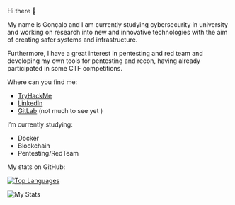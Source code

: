 Hi there 👋

My name is Gonçalo and I am currently studying cybersecurity in university and working on research into new and innovative technologies with the aim of creating safer systems and infrastructure.

Furthermore, I have a great interest in pentesting and red team and developing my own tools for pentesting and recon, having already participated in some CTF competitions.

Where can you find me:

- [TryHackMe](https://tryhackme.com/p/SuperAdmin)
- [LinkedIn](www.linkedin.com/in/goncalopedrogil)
- [GitLab](https://gitlab.com/GoncaloGil0) (not much to see yet )

I’m currently studying:

- Docker
- Blockchain
- Pentesting/RedTeam

My stats on GitHub: 

[![Top Languages](https://github-readme-stats.vercel.app/api/top-langs/?username=GoncaloGil0&layout=compact&theme=github_dark&langs_count=30)](https://github.com/anuraghazra/github-readme-stats) 

![My Stats](https://github-readme-stats.vercel.app/api?username=GoncaloGil0&show_icons=true&include_all_commits=true&count_private=true&theme=github_dark)
